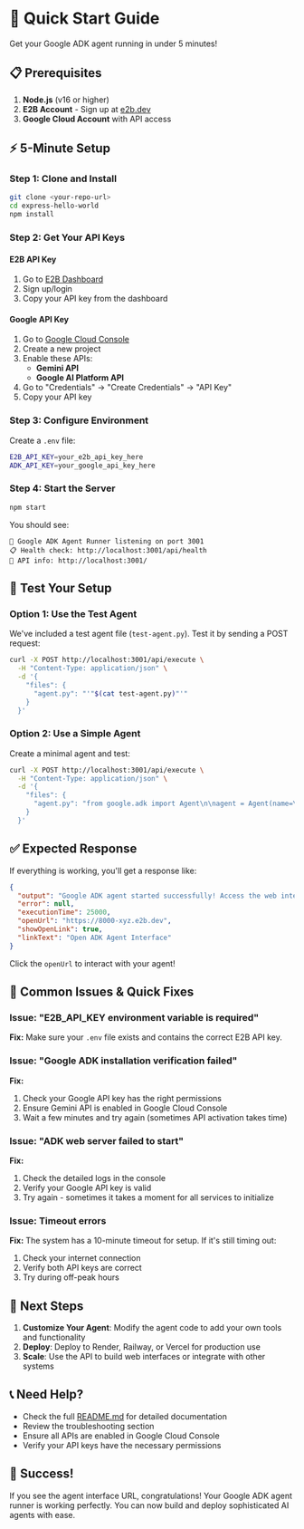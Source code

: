 # 🚀 Quick Start Guide

Get your Google ADK agent running in under 5 minutes!

## 📋 Prerequisites

1. **Node.js** (v16 or higher)
2. **E2B Account** - Sign up at [e2b.dev](https://e2b.dev)
3. **Google Cloud Account** with API access

## ⚡ 5-Minute Setup

### Step 1: Clone and Install
```bash
git clone <your-repo-url>
cd express-hello-world
npm install
```

### Step 2: Get Your API Keys

#### E2B API Key
1. Go to [E2B Dashboard](https://e2b.dev)
2. Sign up/login
3. Copy your API key from the dashboard

#### Google API Key
1. Go to [Google Cloud Console](https://console.cloud.google.com/)
2. Create a new project
3. Enable these APIs:
   - **Gemini API**
   - **Google AI Platform API**
4. Go to "Credentials" → "Create Credentials" → "API Key"
5. Copy your API key

### Step 3: Configure Environment
Create a `.env` file:
```bash
E2B_API_KEY=your_e2b_api_key_here
ADK_API_KEY=your_google_api_key_here
```

### Step 4: Start the Server
```bash
npm start
```

You should see:
```
🚀 Google ADK Agent Runner listening on port 3001
📋 Health check: http://localhost:3001/api/health
📖 API info: http://localhost:3001/
```

## 🧪 Test Your Setup

### Option 1: Use the Test Agent
We've included a test agent file (`test-agent.py`). Test it by sending a POST request:

```bash
curl -X POST http://localhost:3001/api/execute \
  -H "Content-Type: application/json" \
  -d '{
    "files": {
      "agent.py": "'"$(cat test-agent.py)"'"
    }
  }'
```

### Option 2: Use a Simple Agent
Create a minimal agent and test:

```bash
curl -X POST http://localhost:3001/api/execute \
  -H "Content-Type: application/json" \
  -d '{
    "files": {
      "agent.py": "from google.adk import Agent\n\nagent = Agent(name=\"hello_agent\", description=\"A simple hello agent\")\n\n@agent.tool\ndef say_hello():\n    return \"Hello from Google ADK!\"\n\nroot_agent = agent"
    }
  }'
```

## ✅ Expected Response

If everything is working, you'll get a response like:

```json
{
  "output": "Google ADK agent started successfully! Access the web interface at: https://8000-xyz.e2b.dev",
  "error": null,
  "executionTime": 25000,
  "openUrl": "https://8000-xyz.e2b.dev",
  "showOpenLink": true,
  "linkText": "Open ADK Agent Interface"
}
```

Click the `openUrl` to interact with your agent!

## 🐛 Common Issues & Quick Fixes

### Issue: "E2B_API_KEY environment variable is required"
**Fix:** Make sure your `.env` file exists and contains the correct E2B API key.

### Issue: "Google ADK installation verification failed"
**Fix:** 
1. Check your Google API key has the right permissions
2. Ensure Gemini API is enabled in Google Cloud Console
3. Wait a few minutes and try again (sometimes API activation takes time)

### Issue: "ADK web server failed to start"
**Fix:** 
1. Check the detailed logs in the console
2. Verify your Google API key is valid
3. Try again - sometimes it takes a moment for all services to initialize

### Issue: Timeout errors
**Fix:** The system has a 10-minute timeout for setup. If it's still timing out:
1. Check your internet connection
2. Verify both API keys are correct
3. Try during off-peak hours

## 🎯 Next Steps

1. **Customize Your Agent**: Modify the agent code to add your own tools and functionality
2. **Deploy**: Deploy to Render, Railway, or Vercel for production use
3. **Scale**: Use the API to build web interfaces or integrate with other systems

## 📞 Need Help?

- Check the full [README.md](README.md) for detailed documentation
- Review the troubleshooting section
- Ensure all APIs are enabled in Google Cloud Console
- Verify your API keys have the necessary permissions

## 🎉 Success!

If you see the agent interface URL, congratulations! Your Google ADK agent runner is working perfectly. You can now build and deploy sophisticated AI agents with ease. 